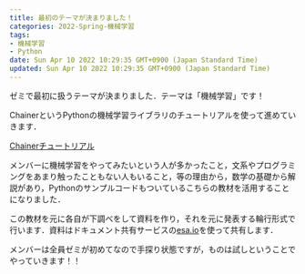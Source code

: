 ```yaml
---
title: 最初のテーマが決まりました！
categories: 2022-Spring-機械学習
tags: 
- 機械学習
- Python
date: Sun Apr 10 2022 10:29:35 GMT+0900 (Japan Standard Time)
updated: Sun Apr 10 2022 10:29:35 GMT+0900 (Japan Standard Time)
---
```

ゼミで最初に扱うテーマが決まりました．テーマは「機械学習」です！

ChainerというPythonの機械学習ライブラリのチュートリアルを使って進めていきます．

[Chainerチュートリアル](https://tutorials.chainer.org/ja/tutorial.html)

メンバーに機械学習をやってみたいという人が多かったこと，文系やプログラミングをあまり触ったこともない人もいること，等の理由から，数学の基礎から解説があり，Pythonのサンプルコードもついているこちらの教材を活用することになりました．

この教材を元に各自が下調べをして資料を作り，それを元に発表する輪行形式で行います．資料はドキュメント共有サービスの[esa.io](https://esa.io/)を使って共有します．

メンバーは全員ゼミが初めてなので手探り状態ですが，ものは試しということでやっていきます！！